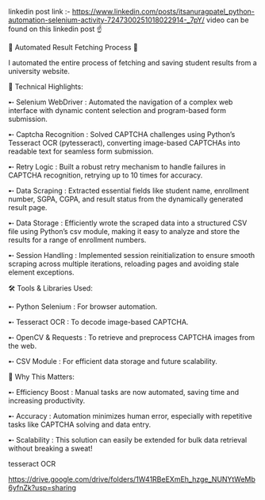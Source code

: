 linkedin post link :-
https://www.linkedin.com/posts/itsanuragpatel_python-automation-selenium-activity-7247300251018022914-_7pY/
video can be found on this linkedin post ☝️

🚀 Automated Result Fetching Process  🚀


I automated the entire process of fetching and saving student results from a university website. 


🔧 Technical Highlights:

➸ Selenium WebDriver : Automated the navigation of a complex web interface with dynamic content selection and program-based form submission.

➸ Captcha Recognition : Solved CAPTCHA challenges using Python’s Tesseract OCR (pytesseract), converting image-based CAPTCHAs into readable text for seamless form submission.

➸ Retry Logic : Built a robust retry mechanism to handle failures in CAPTCHA recognition, retrying up to 10 times for accuracy.

➸ Data Scraping : Extracted essential fields like student name, enrollment number, SGPA, CGPA, and result status from the dynamically generated result page.

➸ Data Storage : Efficiently wrote the scraped data into a structured CSV file using Python’s csv module, making it easy to analyze and store the results for a range of enrollment numbers.

➸ Session Handling : Implemented session reinitialization to ensure smooth scraping across multiple iterations, reloading pages and avoiding stale element exceptions.


🛠 Tools & Libraries Used:


➸ Python Selenium : For browser automation.

➸ Tesseract OCR : To decode image-based CAPTCHA.

➸ OpenCV & Requests : To retrieve and preprocess CAPTCHA images from the web.

➸ CSV Module : For efficient data storage and future scalability.


🔎 Why This Matters:


➸ Efficiency Boost : Manual tasks are now automated, saving time and increasing productivity.

➸ Accuracy : Automation minimizes human error, especially with repetitive tasks like CAPTCHA solving and data entry.

➸ Scalability : This solution can easily be extended for bulk data retrieval without breaking a sweat!


tesseract OCR

https://drive.google.com/drive/folders/1W41RBeEXmEh_hzge_NUNYtWeMb6yfnZk?usp=sharing
